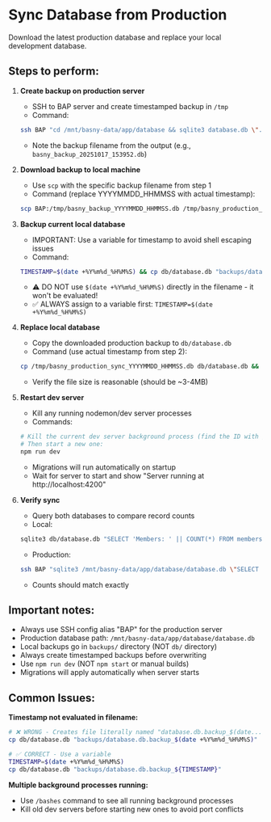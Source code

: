 # Sync Database from Production

Download the latest production database and replace your local development database.

## Steps to perform:

1. **Create backup on production server**
   - SSH to BAP server and create timestamped backup in `/tmp`
   - Command:
   ```bash
   ssh BAP "cd /mnt/basny-data/app/database && sqlite3 database.db \".backup /tmp/basny_backup_\$(date +%Y%m%d_%H%M%S).db\" && ls -lh /tmp/basny_backup_*.db | tail -1"
   ```
   - Note the backup filename from the output (e.g., `basny_backup_20251017_153952.db`)

2. **Download backup to local machine**
   - Use `scp` with the specific backup filename from step 1
   - Command (replace YYYYMMDD_HHMMSS with actual timestamp):
   ```bash
   scp BAP:/tmp/basny_backup_YYYYMMDD_HHMMSS.db /tmp/basny_production_sync_YYYYMMDD_HHMMSS.db
   ```

3. **Backup current local database**
   - IMPORTANT: Use a variable for timestamp to avoid shell escaping issues
   - Command:
   ```bash
   TIMESTAMP=$(date +%Y%m%d_%H%M%S) && cp db/database.db "backups/database.db.backup_${TIMESTAMP}" && ls -lh "backups/database.db.backup_${TIMESTAMP}"
   ```
   - ⚠️ DO NOT use `$(date +%Y%m%d_%H%M%S)` directly in the filename - it won't be evaluated!
   - ✅ ALWAYS assign to a variable first: `TIMESTAMP=$(date +%Y%m%d_%H%M%S)`

4. **Replace local database**
   - Copy the downloaded production backup to `db/database.db`
   - Command (use actual timestamp from step 2):
   ```bash
   cp /tmp/basny_production_sync_YYYYMMDD_HHMMSS.db db/database.db && ls -lh db/database.db
   ```
   - Verify the file size is reasonable (should be ~3-4MB)

5. **Restart dev server**
   - Kill any running nodemon/dev server processes
   - Commands:
   ```bash
   # Kill the current dev server background process (find the ID with /bashes)
   # Then start a new one:
   npm run dev
   ```
   - Migrations will run automatically on startup
   - Wait for server to start and show "Server running at http://localhost:4200"

6. **Verify sync**
   - Query both databases to compare record counts
   - Local:
   ```bash
   sqlite3 db/database.db "SELECT 'Members: ' || COUNT(*) FROM members UNION ALL SELECT 'Submissions: ' || COUNT(*) FROM submissions UNION ALL SELECT 'Species Groups: ' || COUNT(*) FROM species_name_group;"
   ```
   - Production:
   ```bash
   ssh BAP "sqlite3 /mnt/basny-data/app/database/database.db \"SELECT 'Members: ' || COUNT(*) FROM members UNION ALL SELECT 'Submissions: ' || COUNT(*) FROM submissions UNION ALL SELECT 'Species Groups: ' || COUNT(*) FROM species_name_group;\""
   ```
   - Counts should match exactly

## Important notes:
- Always use SSH config alias "BAP" for the production server
- Production database path: `/mnt/basny-data/app/database/database.db`
- Local backups go in `backups/` directory (NOT `db/` directory)
- Always create timestamped backups before overwriting
- Use `npm run dev` (NOT `npm start` or manual builds)
- Migrations will apply automatically when server starts

## Common Issues:

**Timestamp not evaluated in filename:**
```bash
# ❌ WRONG - Creates file literally named "database.db.backup_$(date...)"
cp db/database.db "backups/database.db.backup_$(date +%Y%m%d_%H%M%S)"

# ✅ CORRECT - Use a variable
TIMESTAMP=$(date +%Y%m%d_%H%M%S)
cp db/database.db "backups/database.db.backup_${TIMESTAMP}"
```

**Multiple background processes running:**
- Use `/bashes` command to see all running background processes
- Kill old dev servers before starting new ones to avoid port conflicts
